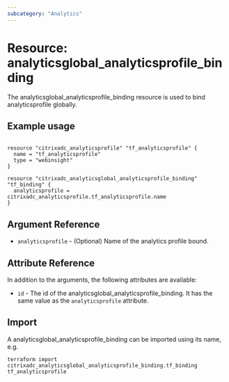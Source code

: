 ```yaml
---
subcategory: "Analytics"
---
```


# Resource: analyticsglobal_analyticsprofile_binding

The analyticsglobal_analyticsprofile_binding resource is used to bind analyticsprofile globally.


## Example usage

```hcl

resource "citrixadc_analyticsprofile" "tf_analyticsprofile" {
  name = "tf_analyticsprofile"
  type = "webinsight"
}

resource "citrixadc_analyticsglobal_analyticsprofile_binding" "tf_binding" {
  analyticsprofile = citrixadc_analyticsprofile.tf_analyticsprofile.name
}

```


## Argument Reference

* `analyticsprofile` - (Optional) Name of the analytics profile bound.


## Attribute Reference

In addition to the arguments, the following attributes are available:

* `id` - The id of the analyticsglobal_analyticsprofile_binding. It has the same value as the `analyticsprofile` attribute.


## Import

A analyticsglobal_analyticsprofile_binding can be imported using its name, e.g.

```shell
terraform import citrixadc_analyticsglobal_analyticsprofile_binding.tf_binding tf_analyticsprofile
```
